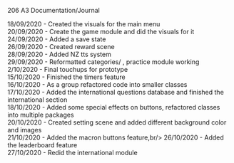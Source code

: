206 A3 Documentation/Journal

18/09/2020 - Created the visuals for the main menu<br/>
20/09/2020 - Create the game module and did the visuals for it<br/>
24/09/2020 - Added a save state<br/>
26/09/2020 - Created reward scene<br/>
28/09/2020 - Added NZ tts system<br/>
29/09/2020 - Reformatted categories/ , practice module working<br/>
2/10/2020  - Final touchups for prototype<br/>
15/10/2020 - Finished the timers feature<br/>
16/10/2020 - As a group refactored code into smaller classes<br/>
17/10/2020 - Added the international questions database and finished the international section<br/>
18/10/2020 - Added some special effects on buttons, refactored classes into multiple packages<br/>
20/10/2020 - Created setting scene and added different background color and images<br/>
21/10/2020 - Added the macron buttons feature,br/>
26/10/2020 -  Added the leaderboard feature<br/>
27/10/2020 - Redid the international module

